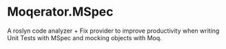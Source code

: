 # Moqerator.MSpec
A roslyn code analyzer + Fix provider to improve productivity when writing Unit Tests with MSpec and mocking objects with Moq.
